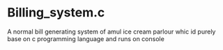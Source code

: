 # Billing_system.c
A normal bill generating system of amul ice cream parlour whic id purely base on c programming language and runs on console
